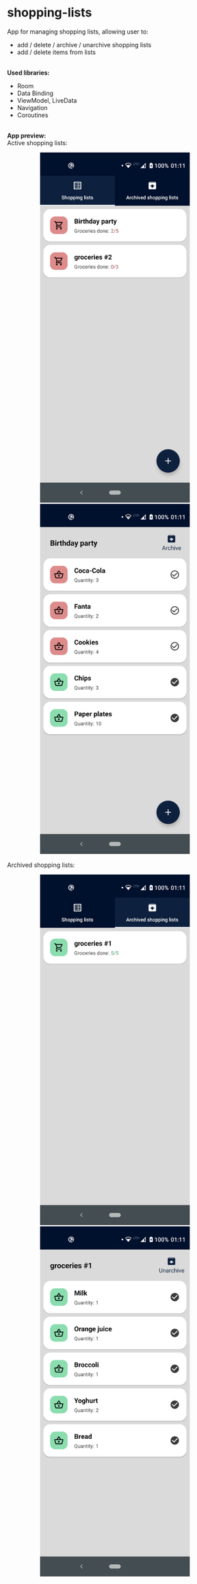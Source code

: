 # shopping-lists
App for managing shopping lists, allowing user to:
- add / delete / archive / unarchive shopping lists
- add / delete items from lists

</br><strong>Used libraries:</strong></br>
- Room
- Data Binding
- ViewModel, LiveData
- Navigation
- Coroutines


</br><strong>App preview:</strong></br>
Active shopping lists:<br/>
<p align="center">
  <img width="350" src="preview/01.png">
  <img width="350" src="preview/02.png">
</p>
Archived shopping lists:<br/>
<p align="center">
  <img width="350" src="preview/03.png">
  <img width="350" src="preview/04.png">
</p>
 
